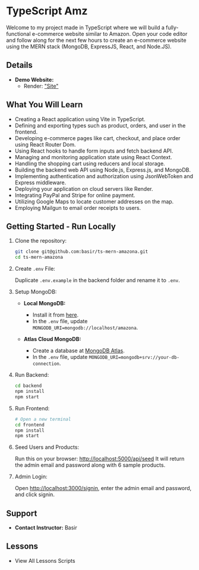 # TypeScript Amz

Welcome to my project made in TypeScript where we will build a fully-functional e-commerce website similar to Amazon. Open your code editor and follow along for the next few hours to create an e-commerce website using the MERN stack (MongoDB, ExpressJS, React, and Node.JS).

## Details

- **Demo Website:**
  - Render: ["Site"]("Site")

## What You Will Learn

- Creating a React application using Vite in TypeScript.
- Defining and exporting types such as product, orders, and user in the frontend.
- Developing e-commerce pages like cart, checkout, and place order using React Router Dom.
- Using React hooks to handle form inputs and fetch backend API.
- Managing and monitoring application state using React Context.
- Handling the shopping cart using reducers and local storage.
- Building the backend web API using Node.js, Express.js, and MongoDB.
- Implementing authentication and authorization using JsonWebToken and Express middleware.
- Deploying your application on cloud servers like Render.
- Integrating PayPal and Stripe for online payment.
- Utilizing Google Maps to locate customer addresses on the map.
- Employing Mailgun to email order receipts to users.

## Getting Started - Run Locally

1. Clone the repository:

   ```bash
   git clone git@github.com:basir/ts-mern-amazona.git
   cd ts-mern-amazona
   ```

2. Create `.env` File:

   Duplicate `.env.example` in the backend folder and rename it to `.env`.

3. Setup MongoDB:

   - **Local MongoDB:**

     - Install it from [here](https://www.mongodb.com/try/download/community).
     - In the `.env` file, update `MONGODB_URI=mongodb://localhost/amazona`.

   - **Atlas Cloud MongoDB:**
     - Create a database at [MongoDB Atlas](https://cloud.mongodb.com).
     - In the `.env` file, update `MONGODB_URI=mongodb+srv://your-db-connection`.

4. Run Backend:

   ```bash
   cd backend
   npm install
   npm start
   ```

5. Run Frontend:

   ```bash
   # Open a new terminal
   cd frontend
   npm install
   npm start
   ```

6. Seed Users and Products:

   Run this on your browser: [http://localhost:5000/api/seed](http://localhost:5000/api/seed)
   It will return the admin email and password along with 6 sample products.

7. Admin Login:

   Open [http://localhost:3000/signin](http://localhost:3000/signin), enter the admin email and password, and click signin.

## Support

- **Contact Instructor:** Basir

## Lessons

- View All Lessons Scripts
